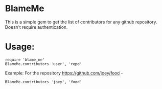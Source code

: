 BlameMe
=======

This is a simple gem to get the list of contributors for any github repository. Doesn't require authentication.

Usage:
======
	require 'blame_me'
	BlameMe.contributors 'user', 'repo'

Example: 
	For the repository https://github.com/joey/food - 
 
	BlameMe.contributors 'joey', 'food'
